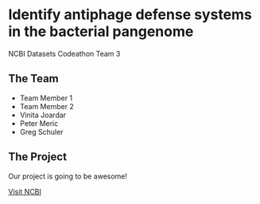 # Identify antiphage defense systems in the bacterial pangenome
NCBI Datasets Codeathon Team 3

## The Team
- Team Member 1
- Team Member 2
- Vinita Joardar
- Peter Meric
- Greg Schuler

## The Project

Our project is going to be awesome!

[Visit NCBI](https://www.ncbi.nlm.nih.gov)
